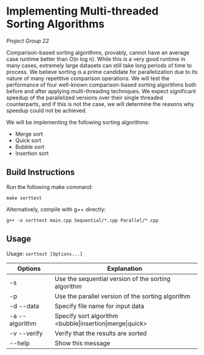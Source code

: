 # Implementing Multi-threaded Sorting Algorithms

*Project Group 22*

Comparison-based sorting algorithms, provably, cannot have an average case runtime better than O(n log n). 
While this is a very good runtime in many cases, extremely large datasets can still take long periods of time to process. 
We believe sorting is a prime candidate for parallelization due to its nature of many repetitive comparison operations. 
We will test the performance of four well-known comparison-based sorting algorithms both before and after applying multi-threading techniques. 
We expect significant speedup of the parallelized versions over their single threaded counterparts, and if this is not the case, 
we will determine the reasons why speedup could not be achieved.

We will be implementing the following sorting algorithms:

- Merge sort
- Quick sort
- Bubble sort
- Insertion sort

## Build Instructions

Run the following make command:

`make sorttest`

Alternatively, compile with g++ directly:

`g++ -o sorttest main.cpp Sequential/*.cpp Parallel/*.cpp`

## Usage

Usage: `sorttest [Options...]`

| Options        | Explanation                                                |
| -------------- | ---------------------------------------------------------- |
| -s             | Use the sequential version of the sorting algorithm        |
| -p             | Use the parallel version of the sorting algorithm          |
| -d --data      | Specify file name for input data                           |
| -a --algorithm | Specify sort algorithm \<bubble\|insertion\|merge\|quick\> |
| -v --verify    | Verify that the results are sorted                         |
|    --help      | Show this message                                          |
